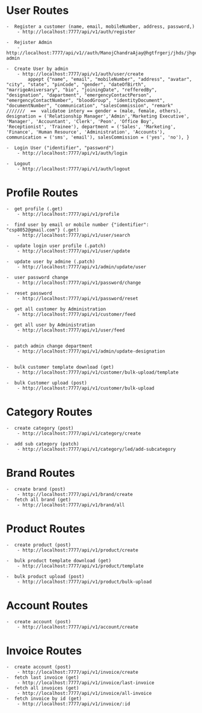 # User Routes
    -  Register a customer (name, email, mobileNumber, address, password,)
        - http://localhost:7777/api/v1/auth/register

    -  Rejister Admin
        - http://localhost:7777/api/v1//auth/ManojChandraAjay@hgtfrgerj/jhds/jhgecfhgd/hjgef/vgd/hgfvedhv/ghdsv/gvsdgvedf/562134wefgr763478cvdsfcjkbhs/register-admin

    -  Create User by admin
        - http://localhost:7777/api/v1/auth/user/create
            appept {"name", "email", "mobileNumber", "address", "avatar", "city", "state", "pinCode", "gender", "dateOfBirth", "marrigeAniversary", "bio", "joiningDate", "refferedBy", "designation", "dapartment", "emergencyContactPerson", "emergencyContactNumber", "bloodGroup", "identityDocument", "documentNumber", "communication", "salesCommission", "remark"  ///////  ==  validatoe intery == gender = (male, female, others), designation = ('Relationship Manager','Admin','Marketing Executive', 'Manager', 'Accountant', 'Clerk', 'Peon', 'Office Boy', 'Receptionist', 'Trainee'), department = ('Sales', 'Marketing', 'Finance', 'Human Resource', 'Administration', 'Accounts'), communication = ('sms', 'email'), salesCommission = ('yes', 'no'), }

    -  Login User ("identifier", "password")
        - http://localhost:7777/api/v1/auth/login

    -  Logout
        - http://localhost:7777/api/v1/auth/logout


# Profile Routes

    -  get profile (.get)
        - http://localhost:7777/api/v1/profile

    -  find user by email or mobile number {"identifier": "csp8052@gmail.com"} (.get)
        - http://localhost:7777/api/v1/user/search

    -  update login user profile (.patch)
        - http://localhost:7777/api/v1/user/update

    -  update user by admine (.patch)
        - http://localhost:7777/api/v1/admin/update/user

    -  user password change
        - http://localhost:7777/api/v1/password/change

    -  reset password
        - http://localhost:7777/api/v1/password/reset

    -  get all customer by Administration 
        - http://localhost:7777/api/v1/customer/feed

    -  get all user by Administration 
        - http://localhost:7777/api/v1/user/feed


    -  patch admin change department
        - http://localhost:7777/api/v1/admin/update-designation


    -  bulk customer template download (get)
        - http://localhost:7777/api/v1/customer/bulk-upload/template

    -  bulk Customer upload (post)
        - http://localhost:7777/api/v1/customer/bulk-upload

# Category Routes

    -  create category (post)
        - http://localhost:7777/api/v1/category/create
    
    -  add sub category (patch)
        - http://localhost:7777/api/v1/category/led/add-subcategory


# Brand Routes
    -  create brand (post)
        - http://localhost:7777/api/v1/brand/create
    -  fetch all brand (get)
        - http://localhost:7777/api/v1/brand/all


# Product Routes
    -  create product (post)
        - http://localhost:7777/api/v1/product/create

    -  bulk product template download (get)
        - http://localhost:7777/api/v1/product/template

    -  bulk product upload (post)
        - http://localhost:7777/api/v1/product/bulk-upload


# Account Routes
    -  create account (post)
        - http://localhost:7777/api/v1/account/create



# Invoice Routes
    -  create account (post)
        - http://localhost:7777/api/v1/invoice/create 
    -  fetch last invoice (get)
        - http://localhost:7777/api/v1/invoice/last-invoice
    -  fetch all invoices (get)
        - http://localhost:7777/api/v1/invoice/all-invoice
    -  fetch invoice by id (get)
        - http://localhost:7777/api/v1/invoice/:id